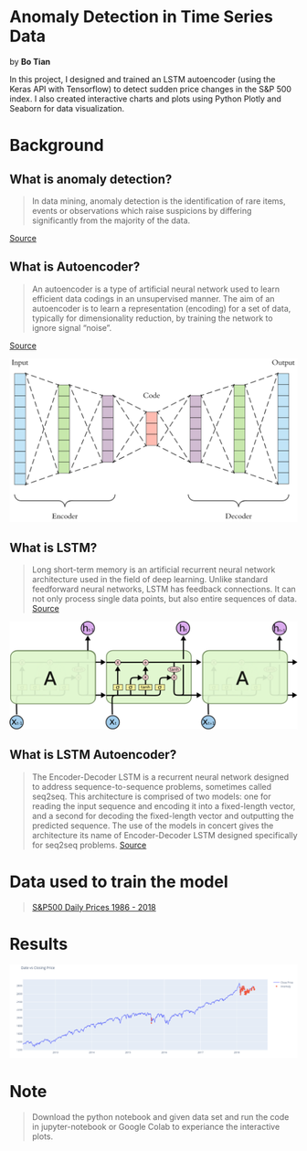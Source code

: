 # Anomaly Detection in Time Series Data

by **Bo Tian**


In this project, I designed and trained an LSTM autoencoder (using the Keras API with Tensorflow) to detect sudden price changes in the S&P 500 index. I also created interactive charts and plots using Python Plotly and Seaborn for data visualization.

# Background

## What is anomaly detection?
> In data mining, anomaly detection is the identification of rare items, events or observations which raise suspicions by differing significantly from the majority of the data.

[Source](https://en.wikipedia.org/wiki/Anomaly_detection)

## What is Autoencoder?
> An autoencoder is a type of artificial neural network used to learn efficient data codings in an unsupervised manner. The aim of an autoencoder is to learn a representation (encoding) for a set of data, typically for dimensionality reduction, by training the network to ignore signal “noise”.

[Source](https://en.wikipedia.org/wiki/Autoencoder#:~:text=An%20autoencoder%20is%20a%20type,to%20ignore%20signal%20%E2%80%9Cnoise%E2%80%9D)

![Autoencoder](images/AE.png)

## What is LSTM?
> Long short-term memory is an artificial recurrent neural network architecture used in the field of deep learning. Unlike standard feedforward neural networks, LSTM has feedback connections. It can not only process single data points, but also entire sequences of data. 
[Source](https://en.wikipedia.org/wiki/Long_short-term_memory)

![LSTM](images/LSTM3-chain.png)


## What is LSTM Autoencoder?
> The Encoder-Decoder LSTM is a recurrent neural network designed to address sequence-to-sequence problems, sometimes called seq2seq. This architecture is comprised of two models: one for reading the input sequence and encoding it into a fixed-length vector, and a second for decoding the fixed-length vector and outputting the predicted sequence. The use of the models in concert gives the architecture its name of Encoder-Decoder LSTM designed specifically for seq2seq problems.
[Source](https://machinelearningmastery.com/encoder-decoder-long-short-term-memory-networks/#:~:text=The%20Encoder%2DDecoder%20LSTM%20is,sequence%20problems%2C%20sometimes%20called%20seq2seq.&text=The%20challenge%20of%20sequence%2Dto,it%20was%20designed%20to%20address)

# Data used to train the model
> [S&P500 Daily Prices 1986 - 2018](https://www.kaggle.com/pdquant/sp500-daily-19862018)

# Results
![Date Vs Closing price anomalies](images/newplot_2_snip.png)

# Note
> Download the python notebook and given data set and run the code in jupyter-notebook or Google Colab to experiance the interactive plots.
